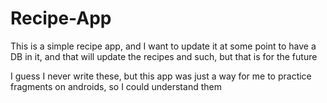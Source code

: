 # Recipe-App



This is a simple recipe app, and I want to update it at some point to have a DB in it, and that will update the recipes and such, but that is for the future


I guess I never write these, but this app was just a way for me to practice fragments on androids, so I could understand them
